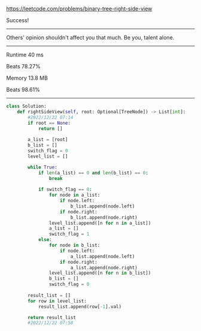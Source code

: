 https://leetcode.com/problems/binary-tree-right-side-view


Success!

___


Others' opinion shouldn't affect you that much. Be you, talent alone.

___

Runtime
40 ms

Beats
78.27%

Memory
13.8 MB

Beats
98.61%

___


```python
class Solution:
    def rightSideView(self, root: Optional[TreeNode]) -> List[int]:
        #2022/12/22 07:14 
        if root == None:
            return []
        
        a_list = [root]
        b_list = []
        switch_flag = 0
        level_list = []

        while True:
            if len(a_list) == 0 and len(b_list) == 0:
                break
            
            if switch_flag == 0:
                for node in a_list:
                    if node.left:
                        b_list.append(node.left)
                    if node.right:
                        b_list.append(node.right)
                level_list.append([n for n in a_list])
                a_list = []
                switch_flag = 1
            else:
                for node in b_list:
                    if node.left:
                        a_list.append(node.left)
                    if node.right:
                        a_list.append(node.right)
                level_list.append([n for n in b_list])
                b_list = []
                switch_flag = 0
        
        result_list = []
        for row in level_list:
            result_list.append(row[-1].val)

        return result_list
        #2022/12/22 07:58
```




